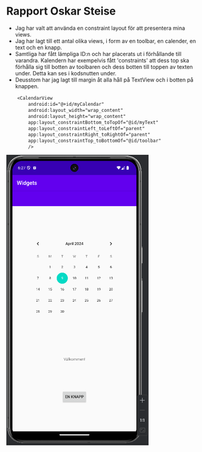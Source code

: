 
# Rapport Oskar Steise 

- Jag har valt att använda en constraint layout för att presentera mina views. 
- Jag har lagt till ett antal olika views, i form av en toolbar, en calender, en text och en knapp.
- Samtliga har fått lämpliga ID:n och har placerats ut i förhållande till varandra. Kalendern har
exempelvis fått 'constraints' att dess top ska förhålla sig till botten av toolbaren och dess botten
till toppen av texten under. Detta kan ses i kodsnutten under. 
- Deusstom har jag lagt till margin åt alla håll på TextView och i botten på knappen. 
```
    <CalendarView
        android:id="@+id/myCalendar"
        android:layout_width="wrap_content"
        android:layout_height="wrap_content"
        app:layout_constraintBottom_toTopOf="@id/myText"
        app:layout_constraintLeft_toLeftOf="parent"
        app:layout_constraintRight_toRightOf="parent"
        app:layout_constraintTop_toBottomOf="@id/toolbar"
        />
```

![Screenshot av app](screenshot.png)

